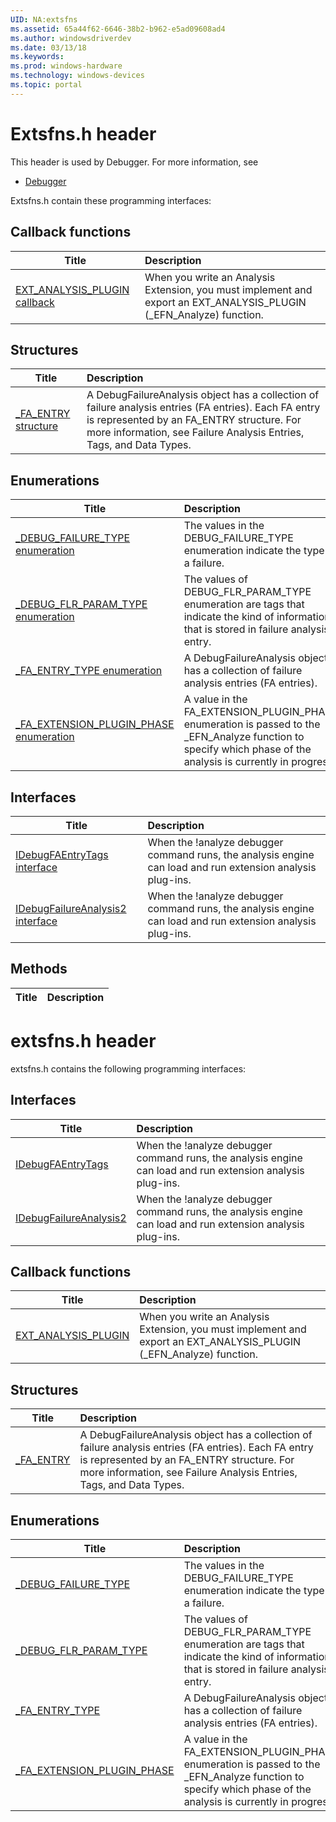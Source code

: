 ```yaml
---
UID: NA:extsfns
ms.assetid: 65a44f62-6646-38b2-b962-e5ad09608ad4
ms.author: windowsdriverdev
ms.date: 03/13/18
ms.keywords: 
ms.prod: windows-hardware
ms.technology: windows-devices
ms.topic: portal
---
```


# Extsfns.h header



This header is used by Debugger. For more information, see
- [Debugger](../_debugger/index.md)

Extsfns.h contain these programming interfaces:


## Callback functions

| Title   | Description   |
| ---- |:---- |
| [EXT_ANALYSIS_PLUGIN callback](nc-extsfns-ext_analysis_plugin.md) | When you write an Analysis Extension, you must implement and export an EXT_ANALYSIS_PLUGIN (_EFN_Analyze) function. |

## Structures

| Title   | Description   |
| ---- |:---- |
| [_FA_ENTRY structure](ns-extsfns-_fa_entry.md) | A DebugFailureAnalysis object has a collection of failure analysis entries (FA entries). Each FA entry is represented by an FA_ENTRY structure. For more information, see Failure Analysis Entries, Tags, and Data Types. |

## Enumerations

| Title   | Description   |
| ---- |:---- |
| [_DEBUG_FAILURE_TYPE enumeration](ne-extsfns-_debug_failure_type.md) | The values in the DEBUG_FAILURE_TYPE enumeration indicate the type of a failure. |
| [_DEBUG_FLR_PARAM_TYPE enumeration](ne-extsfns-_debug_flr_param_type.md) | The values of DEBUG_FLR_PARAM_TYPE enumeration are tags that indicate the kind of information that is stored in failure analysis entry. |
| [_FA_ENTRY_TYPE enumeration](ne-extsfns-_fa_entry_type.md) | A DebugFailureAnalysis object has a collection of failure analysis entries (FA entries). |
| [_FA_EXTENSION_PLUGIN_PHASE enumeration](ne-extsfns-_fa_extension_plugin_phase.md) | A value in the FA_EXTENSION_PLUGIN_PHASE enumeration is passed to the _EFN_Analyze function to specify which phase of the analysis is currently in progress. |

## Interfaces

| Title   | Description   |
| ---- |:---- |
| [IDebugFAEntryTags interface](nn-extsfns-idebugfaentrytags.md) | When the !analyze debugger command runs, the analysis engine can load and run extension analysis plug-ins. |
| [IDebugFailureAnalysis2 interface](nn-extsfns-idebugfailureanalysis2.md) | When the !analyze debugger command runs, the analysis engine can load and run extension analysis plug-ins. |

## Methods

| Title   | Description   |
| ---- |:----

# extsfns.h header



extsfns.h contains the following programming interfaces:



## Interfaces
| Title | Description |
| ---- |:---- |
| [IDebugFAEntryTags](nn-extsfns-idebugfaentrytags.md) | When the !analyze debugger command runs, the analysis engine can load and run extension analysis plug-ins. |
| [IDebugFailureAnalysis2](nn-extsfns-idebugfailureanalysis2.md) | When the !analyze debugger command runs, the analysis engine can load and run extension analysis plug-ins. |




## Callback functions
| Title | Description |
| ---- |:---- |
| [EXT_ANALYSIS_PLUGIN](nc-extsfns-ext_analysis_plugin.md) | When you write an Analysis Extension, you must implement and export an EXT_ANALYSIS_PLUGIN (_EFN_Analyze) function. |


## Structures
| Title | Description |
| ---- |:---- |
| [_FA_ENTRY](ns-extsfns-_fa_entry.md) | A DebugFailureAnalysis object has a collection of failure analysis entries (FA entries). Each FA entry is represented by an FA_ENTRY structure. For more information, see Failure Analysis Entries, Tags, and Data Types. |


## Enumerations
| Title | Description |
| ---- |:---- |
| [_DEBUG_FAILURE_TYPE](ne-extsfns-_debug_failure_type.md) | The values in the DEBUG_FAILURE_TYPE enumeration indicate the type of a failure. |
| [_DEBUG_FLR_PARAM_TYPE](ne-extsfns-_debug_flr_param_type.md) | The values of DEBUG_FLR_PARAM_TYPE enumeration are tags that indicate the kind of information that is stored in failure analysis entry. |
| [_FA_ENTRY_TYPE](ne-extsfns-_fa_entry_type.md) | A DebugFailureAnalysis object has a collection of failure analysis entries (FA entries). |
| [_FA_EXTENSION_PLUGIN_PHASE](ne-extsfns-_fa_extension_plugin_phase.md) | A value in the FA_EXTENSION_PLUGIN_PHASE enumeration is passed to the _EFN_Analyze function to specify which phase of the analysis is currently in progress. |